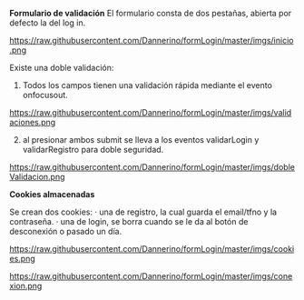 <b>Formulario de validación</b>
El formulario consta de dos pestañas, abierta por defecto la del log in. 

https://raw.githubusercontent.com/Dannerino/formLogin/master/imgs/inicio.png

Existe una doble validación:
1) Todos los campos tienen una validación rápida mediante el evento onfocusout.

https://raw.githubusercontent.com/Dannerino/formLogin/master/imgs/validaciones.png

2) al presionar ambos submit se lleva a los eventos validarLogin y validarRegistro para doble seguridad.

https://raw.githubusercontent.com/Dannerino/formLogin/master/imgs/dobleValidacion.png


<b>Cookies almacenadas</b>

Se crean dos cookies: 
· una de registro, la cual guarda el email/tfno y la contraseña.
· una de login, se borra cuando se le da al botón de desconexión o pasado un día.

https://raw.githubusercontent.com/Dannerino/formLogin/master/imgs/cookies.png

https://raw.githubusercontent.com/Dannerino/formLogin/master/imgs/conexion.png
